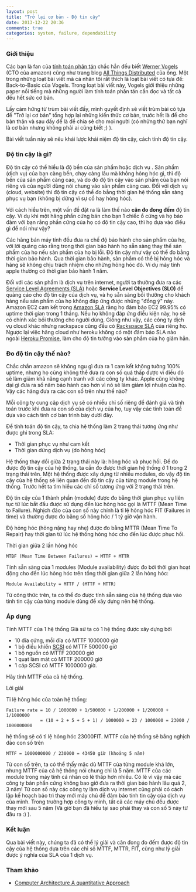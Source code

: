 ```yaml
---
layout: post
title: "Trở lại cơ bản - Độ tin cậy"
date: 2013-12-22 20:36
comments: true
categories: system, failure, dependability
---
```


### Giới thiệu

Các bạn là fan của [tính toán phân tán][] chắc hẳn đều biết [Werner Vogels][] (CTO của amazon) cũng như trang blog [All Things Distributed][] của ông. Một trong những loạt bài viết mà cá nhân tôi rất thích là loạt bài viết có tựa đề: Back-to-Basic của Vogels. Trong loạt bài viết này, Vogels giới thiệu những paper nổi tiếng mà những người làm tính toán phân tán cần đọc và tất cả đều hết sức cơ bản. 

Lấy cảm hứng từ trùm bài viết đấy, mình quyết định sẽ viết trùm bài có tựa đề "Trở lại cơ bản" tổng hợp lại những kiến thức cơ bản, trước hết là để cho bản thân và sau đấy để là để chia sẻ cho mọi người (có những thứ bạn nghĩ là cơ bản nhưng không phải ai cũng biết ;) ).

Bài viết tuần này sẽ nêu khái lược khái niệm độ tin cậy, cách tính độ tin cậy.

[tính toán phân tán]: http://en.wikipedia.org/wiki/Distributed_computing
[Werner Vogels]: http://en.wikipedia.org/wiki/Werner_Vogels
[All Things Distributed]: www.allthingsdistributed.com

### Độ tin cậy là gì?

Độ tin cậy có thể hiểu là độ bền của sản phẩm hoặc dịch vụ . Sản phẩm (dịch vụ) của bạn càng bền, chạy càng lâu mà không hỏng hóc gì, thì độ bền của sản phẩm càng cao, và do đó độ tin cậy vào sản phẩm của bạn nói riêng và của người dùng nói chung vào sản phẩm càng cao. Đối với dịch vụ (cloud, website) thì độ tin cậy có thể đo bằng thời gian hệ thống sẵn sàng phục vụ bạn (không bị dừng vì sự cố hay hỏng hóc).

Với cách hiểu trên, một vấn đề đặt ra là làm thế nào **cân đo đong đếm** độ tin cậy. Ví dụ khi một hãng phần cứng bán cho bạn 1 chiếc ổ cứng và họ bảo đảm với bạn rằng phần cứng của họ có độ tin cậy cao, thì họ dựa vào điều gì để nói như vậy?

Các hãng bán máy tính đều đưa ra chế độ bảo hành cho sản phẩm của họ, với lời quảng cáo rằng trong thời gian bảo hành họ sẵn sàng thay thế sản phầm của họ nếu sản phẩm của họ bị lỗi. Độ tin cậy như vậy có thể đo bằng thời gian bảo hành. Qua thời gian bảo hành, sản phẩm có thể bị hỏng hóc và hãng sẽ không chịu trách nhiệm cho những hỏng hóc đó. Ví dụ máy tính apple thường có thời gian bảo hành 1 năm.

Đối với các sản phẩm là dịch vụ trên internet, người ta thường đưa ra các [Service Level Agreements (SLA)][] hoặc **Service Level Objectives (SLO)** để quảng cáo cho độ tin cậy của dịch vụ, và họ sẵn sàng bồi thường cho khách hàng nếu sản phẩm của họ không đáp ứng được những "đồng ý" này. Amazon EC2 cam kết trong [Amazon SLA][] rằng họ đảm bảo EC2 99.95% có uptime   thời gian trong 1 tháng. Nếu họ không đáp ứng điều kiện này, họ sẽ có chính xác bồi thường cho người dùng. Giống như vậy, các công ty dịch vụ cloud khác nhưng rackspace cũng đều có [Rackspace SLA][] của riêng họ. Ngược lại việc hãng cloud như heroku không có một đảm bảo SLA nào ngoài [Heroku Promise][], làm cho độ tin tưởng vào sản phẩm của họ giảm hẳn.

[Amazon SLA]: http://aws.amazon.com/ec2-sla/
[Service Level Agreements (SLA)]: http://en.wikipedia.org/wiki/Service-level_agreement
[Rackspace SLA]: http://www.rackspace.com/information/legal/cloud/sla
[Heroku Promise]: https://www.heroku.com/policy/promise

### Đo độ tin cậy thế nào?

Chắc chắn amazon sẽ không ngu gì đưa ra 1 cam kết không tưởng 100% uptime, nhưng họ cũng không thể đưa ra con số quá thấp được vì điều đó sẽ làm giảm khả năng cạnh tranh với các công ty khác. Apple cũng không dại gì đưa ra số năm bảo hành cao hơn vì nó sẽ làm giảm lợi nhuận của họ. Vậy các hãng đưa ra các con số trên như thế nào?

Mỗi công ty cung câp dịch vụ sẽ có nhiều chỉ số riêng để đánh giá và tính toán trước khi đưa ra con số của dịch vụ của họ, tuy vậy các tính toán đề dựa vào cách tính cơ bản trình bày dưới đây.

Để tính toán độ tin cậy, ta chia hệ thống làm 2 trạng thái tương ứng như được ghi trong SLA:

- Thời gian phục vụ như cam kết
- Thời gian dừng dịch vụ (do hỏng hóc)

Hệ thống thay đổi giữa 2 trạng thái này là: hỏng hóc và phục hồi. Để đo được độ tin cậy của hệ thống, ta cần đo được thời gian hệ thống ở 1 trong 2 trạng thái trên. Một hệ thống được xây dựng từ nhiều modules, do vậy độ tin cậy của hệ thống sẽ liên quan đến độ tin cậy của từng module trong hệ thống. Trước hết ta tìm hiểu các chỉ số tương ứng với 2 trạng thái trên.

Độ tin cậy của 1 thành phần (module) được đo bằng thời gian phục vụ liên tục từ lúc bắt đầu được sử dụng đến lúc hỏng hóc gọi là MTTF (Mean Time to Failure). Nghịch đảo của con số này chính là tỉ lệ hỏng hóc FIT (Failures in time) và thường được đo bằng số hỏng hóc / 1 tỷ giờ vận hành. 

Độ hỏng hóc (hỏng nặng hay nhẹ) được đo bằng MTTR (Mean Time To Repair) hay thời gian từ lúc hệ thống hỏng hóc cho đến lúc được phục hồi.

Thời gian giữa 2 lần hỏng hóc 

	MTBF (Mean Time Between Failures) = MTTF + MTTR

Tính sẵn sàng của 1 modules (Module availability) được đo bởi thời gian hoạt động cho đến lúc hỏng hóc trên tổng thời gian giữa 2 lần hỏng hóc:

	Module Availability = MTTF / (MTTF + MTTR)

Từ công thức trên, ta có thể đo được tính sẵn sàng của hệ thống dựa vào tính tin cậy của từng module dùng để xây dựng nên hệ thống.

### Áp dụng

Tính MTTF của 1 hệ thống
Giả sử ta có 1 hệ thống được xây dựng bởi

- 10 đĩa cứng, mỗi đĩa có MTTF 1000000 giờ 
- 1 bộ điều khiển [SCSI][] có MTTF 500000 giờ
- 1 bộ nguồn có MTTF 200000 giờ
- 1 quạt làm mát có MTTF 200000 giờ
- 1 cáp SCSI có MTTF 1000000 giờ.

Hãy tính MTTF của cả hệ thống.

Lời giải

Tỉ lệ hỏng hóc của toàn hệ thống:

	Failure rate = 10 / 1000000 + 1/500000 + 1/200000 + 1/200000 + 1/1000000
	             = (10 + 2 + 5 + 5 + 1) / 1000000 = 23 / 1000000 = 23000 / 1000000000

hệ thống sẽ có tỉ lệ hỏng hóc 23000FIT. MTTF của hệ thống sẽ bằng nghịch đảo con số trên

	MTTF = 1000000000 / 230000 = 43450 giờ (khoảng 5 năm)

Từ con số trên, ta có thể thấy mặc dù MTTF của từng module khá lớn, nhưng MTTF của cả hệ thống nói chung chỉ là 5 năm. MTTF của các module trong máy tính cá nhân có lẽ thấp hơn nhiều. Có lẽ vì vậy mà các công ty bán phần cứng không bao giờ đưa ra thời gian bảo hành lâu quá 2, 3 năm! Từ con số này các công ty làm dịch vụ internet cũng phải có cách lập kế hoạch bảo trì thay mới máy chủ để đảm bảo tính tin cậy của dịch vụ của mình. Trong trường hợp công ty mình, tất cả các máy chủ đều được thay mới sau 5 năm (Và giờ bạn đã hiều tại sao phải thay và con số 5 này từ đâu ra :) ).

[SCSI]: http://en.wikipedia.org/wiki/SCSI

### Kết luận

Qua bài viết này, chúng ta đã có thể lý giải và cân đong đo đếm được độ tin cậy của hệ thống dựa trên các chỉ số MTTF, MTTR, FIT, cũng như lý giải được ý nghĩa của SLA của 1 dịch vụ.

### Tham khảo

- [Computer Architecture A quantitative Approach][]

[Computer Architecture A quantitative Approach]: http://www.amazon.com/Computer-Architecture-Quantitative-Approach-Edition/dp/0123704901 
